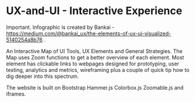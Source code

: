# UX-and-UI - Interactive Experience

Important. Infographic is created by Bankai - https://medium.com/@bankai_ux/the-elements-of-ux-ui-visualized-5140254a8b76 . 

An Interactive Map of UI Tools, UX Elements and General Strategies. The Map uses Zoom functions to get a better overview of each element. Most element has clickable links to webpages designed for prototyping, user testing, analytics and metrics, wireframing plus a couple of quick tip how to dig deeper into this spectrum. 

The website is built on
Bootstrap
Hammer.js
Colorbox.js
Zoomable.js
and iframes.

